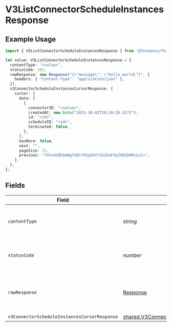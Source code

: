 # V3ListConnectorScheduleInstancesResponse

## Example Usage

```typescript
import { V3ListConnectorScheduleInstancesResponse } from "@formance/formance-sdk/sdk/models/operations";

let value: V3ListConnectorScheduleInstancesResponse = {
  contentType: "<value>",
  statusCode: 202,
  rawResponse: new Response("{\"message\": \"hello world\"}", {
    headers: { "Content-Type": "application/json" },
  }),
  v3ConnectorScheduleInstancesCursorResponse: {
    cursor: {
      data: [
        {
          connectorID: "<value>",
          createdAt: new Date("2023-10-02T10:28:28.527Z"),
          id: "<id>",
          scheduleID: "<id>",
          terminated: false,
        },
      ],
      hasMore: false,
      next: "",
      pageSize: 15,
      previous: "YXVsdCBhbmQgYSBtYXhpbXVtIG1heF9yZXN1bHRzLol=",
    },
  },
};
```

## Fields

| Field                                                                                                                         | Type                                                                                                                          | Required                                                                                                                      | Description                                                                                                                   |
| ----------------------------------------------------------------------------------------------------------------------------- | ----------------------------------------------------------------------------------------------------------------------------- | ----------------------------------------------------------------------------------------------------------------------------- | ----------------------------------------------------------------------------------------------------------------------------- |
| `contentType`                                                                                                                 | *string*                                                                                                                      | :heavy_check_mark:                                                                                                            | HTTP response content type for this operation                                                                                 |
| `statusCode`                                                                                                                  | *number*                                                                                                                      | :heavy_check_mark:                                                                                                            | HTTP response status code for this operation                                                                                  |
| `rawResponse`                                                                                                                 | [Response](https://developer.mozilla.org/en-US/docs/Web/API/Response)                                                         | :heavy_check_mark:                                                                                                            | Raw HTTP response; suitable for custom response parsing                                                                       |
| `v3ConnectorScheduleInstancesCursorResponse`                                                                                  | [shared.V3ConnectorScheduleInstancesCursorResponse](../../../sdk/models/shared/v3connectorscheduleinstancescursorresponse.md) | :heavy_minus_sign:                                                                                                            | OK                                                                                                                            |